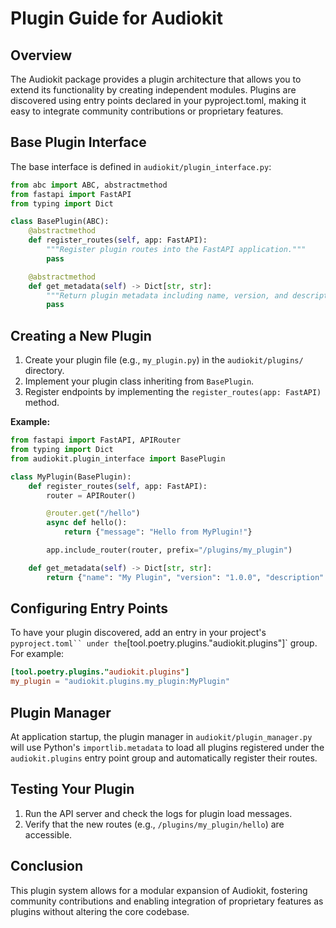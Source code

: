 # Plugin Guide for Audiokit

## Overview

The Audiokit package provides a plugin architecture that allows you to extend its functionality by creating independent modules. Plugins are discovered using entry points declared in your pyproject.toml, making it easy to integrate community contributions or proprietary features.

## Base Plugin Interface

The base interface is defined in `audiokit/plugin_interface.py`:

```python
from abc import ABC, abstractmethod
from fastapi import FastAPI
from typing import Dict

class BasePlugin(ABC):
    @abstractmethod
    def register_routes(self, app: FastAPI):
        """Register plugin routes into the FastAPI application."""
        pass

    @abstractmethod
    def get_metadata(self) -> Dict[str, str]:
        """Return plugin metadata including name, version, and description."""
        pass
```

## Creating a New Plugin

1. Create your plugin file (e.g., `my_plugin.py`) in the `audiokit/plugins/` directory.
2. Implement your plugin class inheriting from `BasePlugin`.
3. Register endpoints by implementing the `register_routes(app: FastAPI)` method.

**Example:**

```python
from fastapi import FastAPI, APIRouter
from typing import Dict
from audiokit.plugin_interface import BasePlugin

class MyPlugin(BasePlugin):
    def register_routes(self, app: FastAPI):
        router = APIRouter()

        @router.get("/hello")
        async def hello():
            return {"message": "Hello from MyPlugin!"}

        app.include_router(router, prefix="/plugins/my_plugin")

    def get_metadata(self) -> Dict[str, str]:
        return {"name": "My Plugin", "version": "1.0.0", "description": "An example plugin."}
```

## Configuring Entry Points

To have your plugin discovered, add an entry in your project's `pyproject.toml`` under the`[tool.poetry.plugins."audiokit.plugins"]` group. For example:

```toml
[tool.poetry.plugins."audiokit.plugins"]
my_plugin = "audiokit.plugins.my_plugin:MyPlugin"
```

## Plugin Manager

At application startup, the plugin manager in `audiokit/plugin_manager.py` will use Python's `importlib.metadata` to load all plugins registered under the `audiokit.plugins` entry point group and automatically register their routes.

## Testing Your Plugin

1. Run the API server and check the logs for plugin load messages.
2. Verify that the new routes (e.g., `/plugins/my_plugin/hello`) are accessible.

## Conclusion

This plugin system allows for a modular expansion of Audiokit, fostering community contributions and enabling integration of proprietary features as plugins without altering the core codebase.
